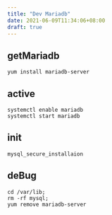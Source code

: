 ```yaml
---
title: "Dev Mariadb"
date: 2021-06-09T11:34:06+08:00
draft: true
---
```


## getMariadb

```
yum install mariadb-server
```

## active

```
systemctl enable mariadb
systemctl start mariadb
```

## init

```
mysql_secure_installaion
```

## deBug

```
cd /var/lib;
rm -rf mysql;
yum remove mariadb-server
```
